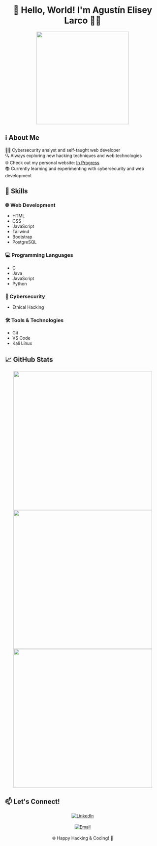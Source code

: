 <h1 align="center">🚀 Hello, World! I'm Agustín Elisey Larco 🕵️‍♂️</h1>

<p align="center">
  <img src="https://media.giphy.com/media/JIX9t2j0ZTN9S/giphy.gif" width="300">
</p>

## ℹ️ About Me

👨‍💻 Cybersecurity analyst and self-taught web developer<br>
🔍 Always exploring new hacking techniques and web technologies<br>
🌐 Check out my personal website: [In Progress]()<br>
📚 Currently learning and experimenting with cybersecurity and web development<br>

## 🚀 Skills

### 🌐 Web Development
- HTML
- CSS
- JavaScript
- Tailwind
- Bootstrap
- PostgreSQL

### 💻 Programming Languages
- C
- Java
- JavaScript
- Python

### 🔐 Cybersecurity
- Ethical Hacking

### 🛠️ Tools & Technologies
- Git
- VS Code
- Kali Linux

## 📈 GitHub Stats

<div align="center">
  <a href="https://github.com/EliseyAgustin">
    <img src="https://github-readme-stats.vercel.app/api?username=EliseyAgustin&theme=chartreuse-dark&show_icons=true&hide_border=true&count_private=true" width="450"/>
    <img src="https://github-readme-streak-stats.herokuapp.com/?user=EliseyAgustin&theme=chartreuse-dark&hide_border=true" width="450"/>
    <img src="https://github-readme-stats.vercel.app/api/top-langs/?username=EliseyAgustin&theme=chartreuse-dark&show_icons=true&hide_border=true&layout=compact" width="450"/>
  </a>
</div>

## 📫 Let's Connect!

<p align="center">
  <a href="www.linkedin.com/in/agustinelisey-04b397236" target="_blank">
    <img src="https://img.shields.io/badge/linkedin-Agustin%20Elisey%20Larco-%2300acee.svg?color=405DE6&style=for-the-badge&logo=linkedin&logoColor=white" alt="LinkedIn" style="margin-bottom: 5px;"/>
  </a>
</p>
<p align="center">
  <a href="mailto:agustinelisey22@gmail.com" target="_blank">
    <img src="https://img.shields.io/badge/agustinelisey22@gmail.com-%23EA4335.svg?style=for-the-badge&logo=gmail&logoColor=white" alt="Email" style="margin-bottom: 5px;" />
  </a>
</p>

<p align="center">
  🌐 Happy Hacking & Coding! 🚀
</p>
